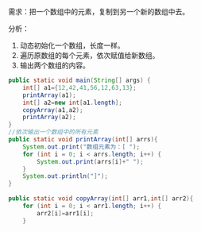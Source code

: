 需求：把一个数组中的元素，复制到另一个新的数组中去。

分析：
1. 动态初始化一个数组，长度一样。
2. 遍历原数组的每个元素，依次赋值给新数组。
3. 输出两个数组的内容。

```java
public static void main(String[] args) {  
    int[] a1={12,42,41,56,12,63,13};  
    printArray(a1);  
    int[] a2=new int[a1.length];  
    copyArray(a1,a2);  
    printArray(a2);  
}  
//依次输出一个数组中的所有元素  
public static void printArray(int[] arrs){  
    System.out.print("数组元素为：[ ");  
    for (int i = 0; i < arrs.length; i++) {  
        System.out.print(arrs[i]+" ");  
    }  
    System.out.println("]");  
}  
  
public static void copyArray(int[] arr1,int[] arr2){  
    for (int i = 0; i < arr1.length; i++) {  
        arr2[i]=arr1[i];  
    }
```
